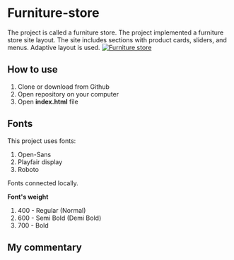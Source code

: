 # Furniture-store
The project is called a furniture store. The project implemented a furniture store site layout. The site includes sections with product cards, sliders, and menus. Adaptive layout is used. 
[![Furniture store](https://i.postimg.cc/wxLSNbDw/2022-04-17-18-27-17.png)](https://postimg.cc/grcSFsSh)

## How to use
1. Clone or download from Github
2. Open repository on your computer
3. Open **index.html** file

## Fonts
This project uses fonts:
1. Open-Sans
2. Playfair display
3. Roboto

Fonts connected locally.

**Font's weight**
1. 400 - Regular (Normal)
2. 600 - Semi Bold (Demi Bold)
3. 700 - Bold

## My commentary
